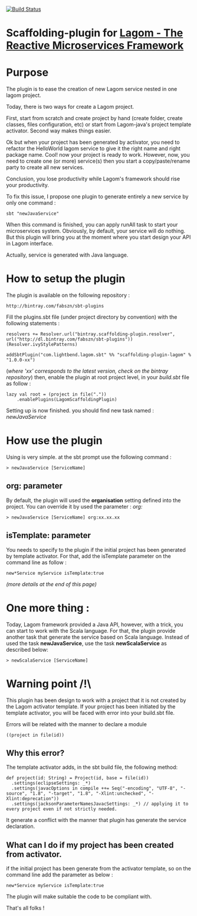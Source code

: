 [![Build Status](https://travis-ci.org/Fabszn/scaffolding-plugin-lagom.svg?branch=master)](https://travis-ci.org/Fabszn/scaffolding-plugin-lagom)

# Scaffolding-plugin for [Lagom - The Reactive Microservices Framework](http://www.lagomframework.com/)

# Purpose

The plugin is to ease the creation of new Lagom service nested in one lagom project.

Today, there is two ways for create a Lagom project.

First, start from scratch and create project by hand (create folder, create classes, files configuration, etc) or start from Lagom-java's project template activator. Second way makes things easier.

Ok but when your project has been generated by activator, you need to refactor the HelloWorld lagom service to give it the right name and right package name. Cool! now your project is ready to work. However, now, you need to create one (or more) service(s) then you start a copy/paste/rename party to create all new services.

Conclusion, you lose productivity while Lagom's framework should rise your productivity.

To fix this issue, I propose one plugin to generate entirely a new service by only one command :

```
sbt "newJavaService"
```

When this command is finished, you can apply runAll task to start your microservices system. Obviously, by default, your service will do nothing. But this plugin will bring you at the moment where you start design your API in Lagom interface.

Actually, service is generated with Java language.

# How to setup the plugin

The plugin is available on the following repository :

```
http://bintray.com/fabszn/sbt-plugins
```

Fill the plugins.sbt file (under project directory by convention) with the following statements :

```
resolvers += Resolver.url("bintray.scaffolding-plugin.resolver", url("http://dl.bintray.com/fabszn/sbt-plugins"))(Resolver.ivyStylePatterns)

addSbtPlugin("com.lightbend.lagom.sbt" %% "scaffolding-plugin-lagom" % "1.0.0-xx")

```
(*where 'xx' corresponds to the latest version, check on the bintray repository*)
then, enable the plugin at root project level, in your *build.sbt* file as follow :

```
lazy val root = (project in file("."))
    .enablePlugins(LagomScaffoldingPlugin)
```

Setting up is now finished. you should find new task named : *newJavaService*

# How use the plugin

Using is very simple. at the sbt prompt use the following command :
```
> newJavaService [ServiceName]
```

## org: parameter
By default, the plugin will used the **organisation** setting  defined into the project. You can override it by used the parameter : *org:*
```
> newJavaService [ServiceName] org:xx.xx.xx
```

## isTemplate: parameter

You needs to specify to the plugin if the initial project has been generated by template activator.
For that, add the isTemplate parameter on the command line as follow : 

```
new*Service myService isTemplate:true
```
*(more details at the end of this page)*


# One more thing :

Today, Lagom framework provided a Java API, however, with a trick, you can start to work with the Scala language. For that, the plugin provide another task that generate the service based on Scala language. Instead of used the task **newJavaService**, use the task **newScalaService** as described below:

```
> newScalaService [ServiceName]
```
# Warning point /!\

This plugin has been design to work with a project that it is not created by the Lagom activator template.
If your project has been initiated by the template activator, you will be faced with error into your build.sbt file.

Errors will be related with the manner to declare a module

```((project in file(id))```

## Why this error?
The template activator adds, in the sbt build file, the following method:

```
def project(id: String) = Project(id, base = file(id))
  .settings(eclipseSettings: _*)
  .settings(javacOptions in compile ++= Seq("-encoding", "UTF-8", "-source", "1.8", "-target", "1.8", "-Xlint:unchecked", "-Xlint:deprecation"))
  .settings(jacksonParameterNamesJavacSettings: _*) // applying it to every project even if not strictly needed.
```

It generate a conflict with the manner that plugin has generate the service declaration.

## What can I do if my project has been created from activator.

if the initial project has been generate from the activator template, so on the command line add the parameter as below :
 ```
 new*Service myService isTemplate:true
 ```
 The plugin will make suitable  the code to be compliant with.



That's all folks !
